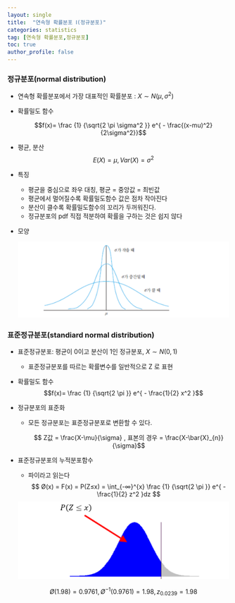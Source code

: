 ```yaml
---
layout: single
title:  "연속형 확률분포 Ⅰ(정규분포)"
categories: statistics
tag: [연속형 확률분포,정규분포]
toc: true
author_profile: false
---
```


### 정규분포(normal distribution)

* 연속형 확률분포에서 가장 대표적인 확률분포 : $X \sim N(\mu,\sigma^2)$
* 확률밀도 함수

  $$f(x)= \frac {1} {\sqrt{2 \pi \sigma^2 }} e^{ - \frac{(x-mu)^2}{2\sigma^2}}$$

* 평균, 분산
  $$E(X)= \mu, Var(X)= \sigma^2 $$

* 특징
  * 평균을 중심으로 좌우 대칭, 평균 = 중앙값 = 최빈값
  * 평균에서 멀어질수록 확률밀도함수 값은 점차 작아진다
  * 분산이 클수록 확률밀도함수의 꼬리가 두꺼워진다.
  * 정규분포의 pdf 직접 적분하여 확률을 구하는 것은 쉽지 않다

* 모양
    <center><img src="../../images/2022-03-18-normalDist/pic-1.png" /></center>  

### 표준정규분포(standiard normal distribution)

* 표준정규분포: 평균이 0이고 분산이 1인 정규분포, $X \sim N(0,1)$
  * 표준정규분포를 따르는 확률변수를 일반적으로 Z 로 표현

* 확률밀도 함수
  $$f(x)= \frac {1} {\sqrt{2 \pi }} e^{ - \frac{1}{2} x^2 }$$

* 정규분포의 표준화
  * 모든 정규분포는 표준정규분포로 변환할 수 있다.

    $$ Z값 = \frac{X-\mu}{\sigma} , 표본의 경우 = \frac{X-\bar{X}_{n}}{\sigma}$$

* 표준정규분포의 누적분포함수
  * 파이라고 읽는다
    $$ Ø(x) = F(x) = P(Z≤x) = \int_{-∞}^{x} \frac {1} {\sqrt{2 \pi }} e^{ - \frac{1}{2} z^2 }dz $$  

  <center><img src="../../images/2022-03-18-normalDist/pic-2.png" /></center>

  $$Ø(1.98) = 0.9761, Ø^{-1}(0.9761) = 1.98, z_{0.0239} = 1.98$$